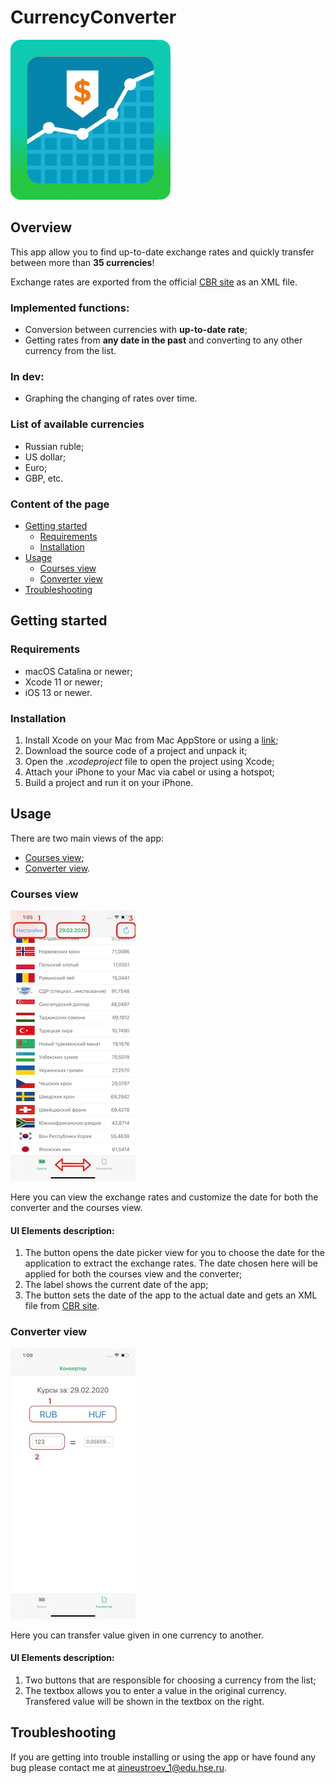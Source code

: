 # CurrencyConverter
![CurrencyConverter logo](/CurrencyConverter/resources/iconCurrencyConverter_rounded.png)

## Overview

This app allow you to find up-to-date exchange rates and quickly transfer between more than __35 currencies__!

Exchange rates are exported from the official [CBR site](https://www.cbr.ru/currency_base/daily/) as an XML file.

### Implemented functions:
- Conversion between currencies with __up-to-date rate__;
- Getting rates from __any date in the past__ and converting to any other currency from the list. 

### In dev:
- Graphing the changing of rates over time.

### List of available currencies
- Russian ruble;
- US dollar;
- Euro;
- GBP, etc.

### Content of the page

- [Getting started](#Getting-started)
  - [Requirements](#Requirements)
  - [Installation](#Installation)
- [Usage](#Usage)
  - [Courses view](#Courses-view)
  - [Converter view](#Converter-view)
- [Troubleshooting](#Troubleshooting)

## Getting started
### Requirements
 - macOS Catalina or newer;
 - Xcode 11 or newer;
 - iOS 13 or newer.
### Installation
1. Install Xcode on your Mac from Mac AppStore or using a [link](https://developer.apple.com/xcode/resources/);
2. Download the source code of a project and unpack it;
3. Open the *.xcodeproject* file to open the project using Xcode;
4. Attach your iPhone to your Mac via cabel or using a hotspot;
5. Build a project and run it on your iPhone.
## Usage
There are two main views of the app:
- [Courses view](#Courses-view);
- [Converter view](#Converter-view).

### Courses view
![Courses view screenshot](/CurrencyConverter/resources/CoursesViewShot.jpg)

Here you can view the exchange rates and customize the date for both the converter and the courses view.  
#### UI Elements description:
1. The button opens the date picker view for you to choose the date for the application to extract the exchange rates. The date chosen here will be applied for both the courses view and the converter;
2. The label shows the current date of the app;
3. The button sets the date of the app to the actual date and gets an XML file from [CBR site](https://www.cbr.ru/currency_base/daily/).

### Converter view
![Converter view screenshot](/CurrencyConverter/resources/ConverterViewShot.jpg)

Here you can transfer value given in one currency to another.  
#### UI Elements description:
1. Two buttons that are responsible for choosing a currency from the list;
2. The textbox allows you to enter a value in the original currency. Transfered value will be shown in the textbox on the right.

## Troubleshooting
If you are getting into trouble installing or using the app or have found any bug please contact me at aineustroev_1@edu.hse.ru.

